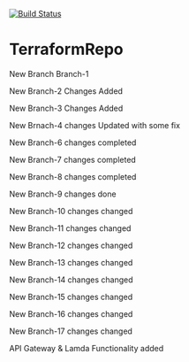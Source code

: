 [![Build Status](https://dev.azure.com/kgejara/Terraform/_apis/build/status/TerraformRepo_CI?branchName=master)](https://dev.azure.com/kgejara/Terraform/_build/latest?definitionId=33&branchName=master)

# TerraformRepo

New Branch Branch-1

New Branch-2 Changes Added

New Branch-3 Changes Added

New Brnach-4 changes Updated with some fix

New Branch-6 changes completed

New Branch-7 changes completed

New Branch-8 changes completed

New Branch-9 changes done

New Branch-10 changes changed

New Branch-11 changes changed

New Branch-12 changes changed

New Branch-13 changes changed

New Branch-14 changes changed

New Branch-15 changes changed

New Branch-16 changes changed

New Branch-17 changes changed

API Gateway & Lamda Functionality added 